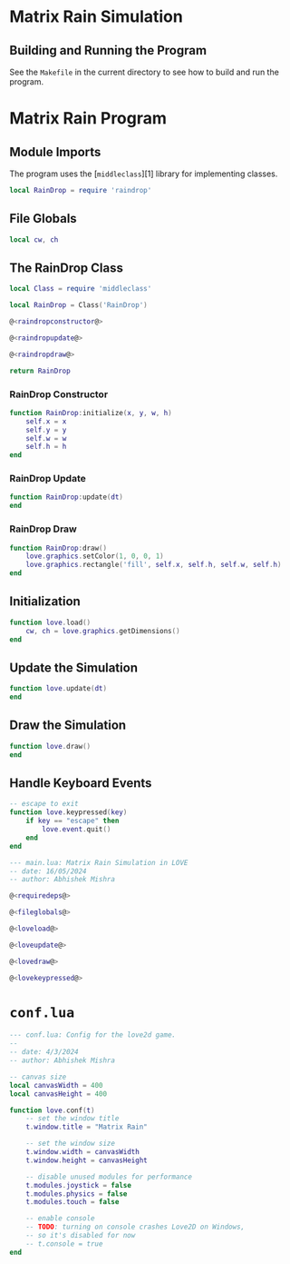 # Matrix Rain Simulation

## Building and Running the Program

See the `Makefile` in the current directory to see how to build and run the
program.

# Matrix Rain Program

## Module Imports

The program uses the [`middleclass`][1] library for implementing classes.

```lua {code_id="requiredeps"}
local RainDrop = require 'raindrop'
```

## File Globals

```lua {code_id="fileglobals"}
local cw, ch
```

## The RainDrop Class

```lua {code_file="raindrop.lua"}
local Class = require 'middleclass'

local RainDrop = Class('RainDrop')

@<raindropconstructor@>

@<raindropupdate@>

@<raindropdraw@>

return RainDrop
```

### RainDrop Constructor

```lua {code_id="raindropconstructor"}
function RainDrop:initialize(x, y, w, h)
    self.x = x
    self.y = y
    self.w = w
    self.h = h
end
```

### RainDrop Update

```lua {code_id="raindropupdate"}
function RainDrop:update(dt)
end
```

### RainDrop Draw

```lua {code_id="raindropdraw"}
function RainDrop:draw()
    love.graphics.setColor(1, 0, 0, 1)
    love.graphics.rectangle('fill', self.x, self.h, self.w, self.h)
end
```

## Initialization

```lua {code_id="loveload"}
function love.load()
    cw, ch = love.graphics.getDimensions()
end

```

## Update the Simulation

```lua {code_id="loveupdate"}
function love.update(dt)
end

```

## Draw the Simulation

```lua {code_id="lovedraw"}
function love.draw()
end

```

## Handle Keyboard Events

```lua {code_id="lovekeypressed"}
-- escape to exit
function love.keypressed(key)
    if key == "escape" then
        love.event.quit()
    end
end
```


```lua {code_file="main.lua"}
--- main.lua: Matrix Rain Simulation in LÖVE
-- date: 16/05/2024
-- author: Abhishek Mishra

@<requiredeps@>

@<fileglobals@>

@<loveload@>

@<loveupdate@>

@<lovedraw@>

@<lovekeypressed@>
```

# `conf.lua`

```lua { code_file="conf.lua" }
--- conf.lua: Config for the love2d game.
--
-- date: 4/3/2024
-- author: Abhishek Mishra

-- canvas size
local canvasWidth = 400
local canvasHeight = 400

function love.conf(t)
    -- set the window title
    t.window.title = "Matrix Rain"

    -- set the window size
    t.window.width = canvasWidth
    t.window.height = canvasHeight

    -- disable unused modules for performance
    t.modules.joystick = false
    t.modules.physics = false
    t.modules.touch = false

    -- enable console
    -- TODO: turning on console crashes Love2D on Windows,
    -- so it's disabled for now
    -- t.console = true
end

```
